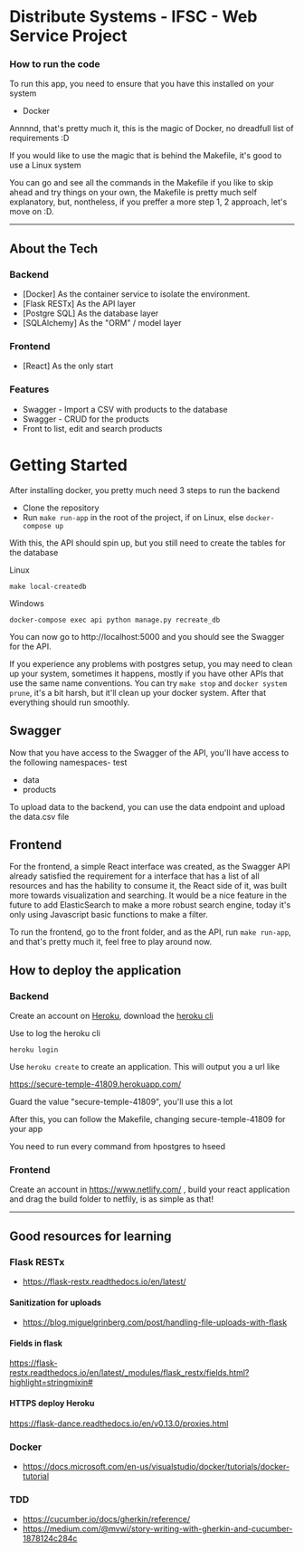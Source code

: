 # Distribute Systems - IFSC - Web Service Project

### How to run the code 

To run this app, you need to ensure that you have this installed on your system

- Docker

Annnnd, that's pretty much it, this is the magic of Docker, no dreadfull list of requirements :D

If you would like to use the magic that is behind the Makefile, it's good to use a Linux system

You can go and see all the commands in the Makefile if you like to skip ahead and try things on your own, the Makefile
is pretty much self explanatory, but, nontheless, if you preffer a more step 1, 2 approach, let's move on :D. 

---

## About the Tech 

### Backend 

- [Docker] As the container service to isolate the environment.
- [Flask RESTx] As the API layer
- [Postgre SQL] As the database layer
- [SQLAlchemy] As the "ORM" / model layer

### Frontend 

- [React] As the only start 


### Features

- Swagger - Import a CSV with products to the database
- Swagger - CRUD for the products
- Front to list, edit and search products 


# Getting Started

After installing docker, you pretty much need 3 steps to run the backend 

- Clone the repository
- Run  `make run-app`  in the root of the project, if on Linux, else `docker-compose up`

With this, the API should spin up, but you still need to create the tables for the database

Linux

`make local-createdb`

Windows

`docker-compose exec api python manage.py recreate_db`

You can now go to http://localhost:5000 and you should see the Swagger for the API.

If you experience any problems with postgres setup, you may need to clean up your system, sometimes it happens, mostly if you have other APIs that use the same name conventions. You can try `make stop` and `docker system prune`, it's a bit harsh, but it'll clean up your docker system. After that everything should run smoothly.

## Swagger
Now that you have access to the Swagger of the API, you'll have access to the following namespaces- test
- data
- products

To upload data to the backend, you can use the data endpoint and upload the data.csv file

## Frontend 

For the frontend, a simple React interface was created, as the Swagger API already satisfied the requirement for a interface that has a list of all resources and has the hability to consume it, the React side of it, was built more towards visualization and searching. It would be a nice feature in the future to add ElasticSearch to make a more robust search engine, today it's only using Javascript basic functions to make a filter.

To run the frontend, go to the front folder, and as the API, run `make run-app`, and that's pretty much it, feel free to play around now.


## How to deploy the application

### Backend

Create an account on [Heroku](https://dashboard.heroku.com/apps), download the [heroku cli](https://devcenter.heroku.com/articles/heroku-cli) 

Use to log the heroku cli

`heroku login` 

Use `heroku create` to create an application. This will output you a url like 

https://secure-temple-41809.herokuapp.com/

Guard the value "secure-temple-41809", you'll use this a lot

After this, you can follow the Makefile, changing secure-temple-41809 for your app

You need to run every command from hpostgres to hseed


### Frontend 

Create an account in https://www.netlify.com/ , build your react application and drag the build folder to netfily, is as simple as that!


---

## Good resources for learning 

### Flask RESTx

- https://flask-restx.readthedocs.io/en/latest/
  
#### Sanitization for uploads
- https://blog.miguelgrinberg.com/post/handling-file-uploads-with-flask

#### Fields in flask 
https://flask-restx.readthedocs.io/en/latest/_modules/flask_restx/fields.html?highlight=stringmixin#

#### HTTPS deploy Heroku
https://flask-dance.readthedocs.io/en/v0.13.0/proxies.html

### Docker

- https://docs.microsoft.com/en-us/visualstudio/docker/tutorials/docker-tutorial

### TDD

- https://cucumber.io/docs/gherkin/reference/
- https://medium.com/@mvwi/story-writing-with-gherkin-and-cucumber-1878124c284c
